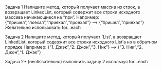 
Задача 1
Напишите метод, который получает массив из строк, а возвращает LinkedList<String>, который содержит все строки исходного массива начинающиеся на “при”.
Например:
{“пришел”,“поехал”,“приехал”,“проехал”} --> {“пришел”,“приехал”}
Желательно использовать for…each

Задача 2
Напишите метод, который получает `List<String>’, а возвращает LinkedList<String>, который содержит все строки исходного List’а но в обратном порядке
Например:
{“1. Джэк”,“2. Джон”,“3. Ник”} --> {“3. Ник”,“2. Джон”,“1. Джэк”}

Задача 2* (необязательно)
выполнить задачу 2 используя for…each 
